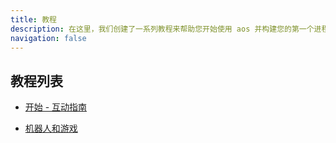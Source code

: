 ```yaml
---
title: 教程
description: 在这里，我们创建了一系列教程来帮助您开始使用 aos 并构建您的第一个进程。 这些教程包括交互式指南、代码片段和示例，以帮助您熟悉 aos 环境。
navigation: false
---
```


## 教程列表

- [开始 - 互动指南](/zh/docs/tutorials/begin)

- [机器人和游戏](/zh/docs/tutorials/bots-and-games)
